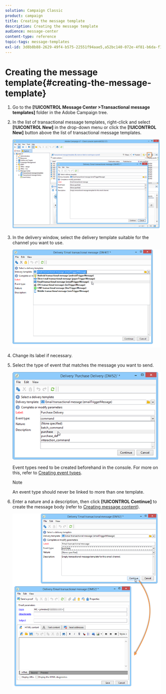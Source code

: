 ```yaml
---
solution: Campaign Classic
product: campaign
title: Creating the message template
description: Creating the message template
audience: message-center
content-type: reference
topic-tags: message-templates
exl-id: 3d8b8b88-2629-49f4-b575-22551f94aae5,a52bc140-072e-4f81-b6da-f1b38662bce5
---
```

# Creating the message template{#creating-the-message-template}

1. Go to the **[!UICONTROL Message Center >Transactional message templates]** folder in the Adobe Campaign tree.
1. In the list of transactional message templates, right-click and select **[!UICONTROL New]** in the drop-down menu or click the **[!UICONTROL New]** button above the list of transactional message templates. 

   ![](assets/messagecenter_create_model_001.png)

1. In the delivery window, select the delivery template suitable for the channel you want to use.

   ![](assets/messagecenter_create_model_002.png)

1. Change its label if necessary.
1. Select the type of event that matches the message you want to send.

   ![](assets/messagecenter_create_model_003.png)

   Event types need to be created beforehand in the console. For more on this, refer to [Creating event types](../../message-center/using/creating-event-types.md).

   >[!NOTE]
   >
   >An event type should never be linked to more than one template.

1. Enter a nature and a description, then click **[!UICONTROL Continue]** to create the message body (refer to [Creating message content](../../message-center/using/creating-message-content.md)).

   ![](assets/messagecenter_create_model_004.png)
